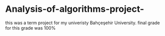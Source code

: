 # Analysis-of-algorithms-project-
this was a term project for my univeristy Bahçeşehir University. final grade for this grade was 100% 
